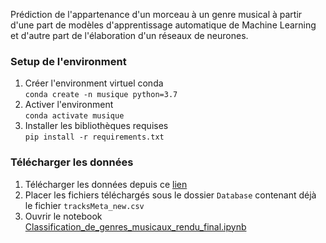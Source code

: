 Prédiction de l'appartenance d'un morceau à un genre musical à partir d'une part de modèles d'apprentissage automatique de Machine Learning et d'autre part de l'élaboration d'un réseaux de neurones. 


### Setup de l'environment
1. Créer l'environment virtuel conda <br>
```conda create -n musique python=3.7```
2. Activer l'environment <br>
```conda activate musique```
3. Installer les bibliothèques requises <br>
```pip install -r requirements.txt```

### Télécharger les données
1. Télécharger les données depuis ce [lien](https://we.tl/t-IBFzXzYkrY)
2. Placer les fichiers téléchargés sous le dossier `Database` contenant déjà le fichier `tracksMeta_new.csv`
3. Ouvrir le notebook [Classification_de_genres_musicaux_rendu_final.ipynb](https://github.com/clemabed/Python-2A/blob/main/Classification_de_genres_musicaux_rendu_final.ipynb) 
